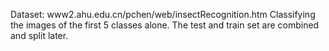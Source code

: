 Dataset: www2.ahu.edu.cn/pchen/web/insectRecognition.htm
Classifying the images of the first 5 classes alone. The test and train set are combined and split later.
